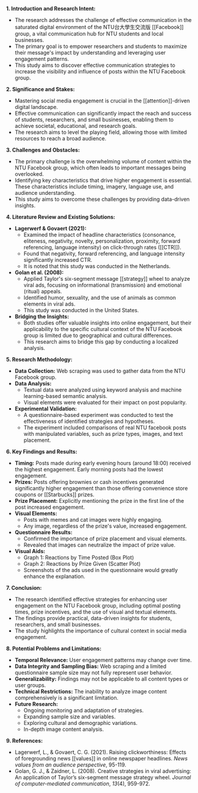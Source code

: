 **1. Introduction and Research Intent:**

- The research addresses the challenge of effective communication in the saturated digital environment of the NTU台大學生交流版 [[Facebook]] group, a vital communication hub for NTU students and local businesses.
- The primary goal is to empower researchers and students to maximize their message's impact by understanding and leveraging user engagement patterns.
- This study aims to discover effective communication strategies to increase the visibility and influence of posts within the NTU Facebook group.

**2. Significance and Stakes:**

- Mastering social media engagement is crucial in the [[attention]]-driven digital landscape.
- Effective communication can significantly impact the reach and success of students, researchers, and small businesses, enabling them to achieve societal, educational, and research goals.
- The research aims to level the playing field, allowing those with limited resources to reach a broad audience.

**3. Challenges and Obstacles:**

- The primary challenge is the overwhelming volume of content within the NTU Facebook group, which often leads to important messages being overlooked.
- Identifying key characteristics that drive higher engagement is essential. These characteristics include timing, imagery, language use, and audience understanding.
- This study aims to overcome these challenges by providing data-driven insights.

**4. Literature Review and Existing Solutions:**

- **Lagerwerf & Govaert (2021):**
    - Examined the impact of headline characteristics (consonance, eliteness, negativity, novelty, personalization, proximity, forward referencing, language intensity) on click-through rates ([[CTR]]).
    - Found that negativity, forward referencing, and language intensity significantly increased CTR.
    - It is noted that this study was conducted in the Netherlands.
- **Golan et al. (2008):**
    - Applied Taylor's six-segment message [[strategy]] wheel to analyze viral ads, focusing on informational (transmission) and emotional (ritual) appeals.
    - Identified humor, sexuality, and the use of animals as common elements in viral ads.
    - This study was conducted in the United States.
- **Bridging the Insights:**
    - Both studies offer valuable insights into online engagement, but their applicability to the specific cultural context of the NTU Facebook group is limited due to geographical and cultural differences.
    - This research aims to bridge this gap by conducting a localized analysis.

**5. Research Methodology:**

- **Data Collection:** Web scraping was used to gather data from the NTU Facebook group.
- **Data Analysis:**
    - Textual data were analyzed using keyword analysis and machine learning-based semantic analysis.
    - Visual elements were evaluated for their impact on post popularity.
- **Experimental Validation:**
    - A questionnaire-based experiment was conducted to test the effectiveness of identified strategies and hypotheses.
    - The experiment included comparisons of real NTU facebook posts with manipulated variables, such as prize types, images, and text placement.

**6. Key Findings and Results:**

- **Timing:** Posts made during early evening hours (around 18:00) received the highest engagement. Early morning posts had the lowest engagement.
- **Prizes:** Posts offering brownies or cash incentives generated significantly higher engagement than those offering convenience store coupons or [[Starbucks]] prizes.
- **Prize Placement:** Explicitly mentioning the prize in the first line of the post increased engagement.
- **Visual Elements:**
    - Posts with memes and cat images were highly engaging.
    - Any image, regardless of the prize's value, increased engagement.
- **Questionnaire Results:**
    - Confirmed the importance of prize placement and visual elements.
    - Revealed that images can neutralize the impact of prize value.
- **Visual Aids:**
    - Graph 1: Reactions by Time Posted (Box Plot)
    - Graph 2: Reactions by Prize Given (Scatter Plot)
    - Screenshots of the ads used in the questionnaire would greatly enhance the explanation.

**7. Conclusion:**

- The research identified effective strategies for enhancing user engagement on the NTU Facebook group, including optimal posting times, prize incentives, and the use of visual and textual elements.
- The findings provide practical, data-driven insights for students, researchers, and small businesses.
- The study highlights the importance of cultural context in social media engagement.

**8. Potential Problems and Limitations:**

- **Temporal Relevance:** User engagement patterns may change over time.
- **Data Integrity and Sampling Bias:** Web scraping and a limited questionnaire sample size may not fully represent user behavior.
- **Generalizability:** Findings may not be applicable to all content types or user groups.
- **Technical Restrictions:** The inability to analyze image content comprehensively is a significant limitation.
- **Future Research:**
    - Ongoing monitoring and adaptation of strategies.
    - Expanding sample size and variables.
    - Exploring cultural and demographic variations.
    - In-depth image content analysis.

**9. References:**

- Lagerwerf, L., & Govaert, C. G. (2021). Raising clickworthiness: Effects of foregrounding news [[values]] in online newspaper headlines. _News values from an audience perspective_, 95-119.
- Golan, G. J., & Zaidner, L. (2008). Creative strategies in viral advertising: An application of Taylor’s six-segment message strategy wheel. _Journal of computer-mediated communication_, _13_(4), 959-972.